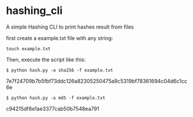 # hashing_cli
A simple Hashing CLI to print hashes result from files

first create a example.txt file with any string:

`` touch example.txt ``


Then, execute the script like this:

`` $ python hash.py -a sha256 -f example.txt ``

7e7f24709b7b5fbf73ddc126a82305250475a9c5319bf78361694c04d6c1cc6e

`` $ python hash.py -a md5 -f example.txt ``

c94215df8e1ae3377cab50b7548ea791
